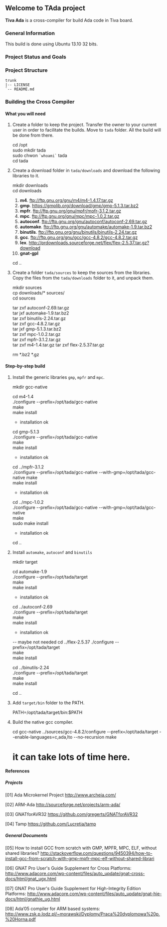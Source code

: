 ## Welcome to TAda project ##

**Tiva Ada** is a cross-compiler for build Ada code in Tiva board.

### General Information ###
This build is done using Ubuntu 13.10 32 bits. 
	
### Project Status and Goals ###

### Project Structure ##

	trunk
	|-- LICENSE
	`-- README.md

### Building the Cross Compiler ###
#### What you will need ####

1. Create a folder to keep the project. Transfer the owner to your current user in order to facilitate the builds. Move to `tada` folder. All the build will be done from there.

	cd /opt  
	sudo mkdir tada  
	sudo chwon `` `whoami` `` tada  
	cd tada  
	
2. Create a download folder in `tada/downloads` and download the following libraries to it.

	mkdir downloads  
	cd downloads  
	
	1. **m4**. <ftp://ftp.gnu.org/gnu/m4/m4-1.4.17.tar.gz>
	2. **gmp**. <https://gmplib.org/download/gmp/gmp-5.1.3.tar.bz2>
	3. **mpfr**. <ftp://ftp.gnu.org/gnu/mpfr/mpfr-3.1.2.tar.gz>
	4. **mpc**. <ftp://ftp.gnu.org/gnu/mpc/mpc-1.0.2.tar.gz>
	5. **autoconf**. <ftp://ftp.gnu.org/gnu/autoconf/autoconf-2.69.tar.gz>
	6. **automake**. <ftp://ftp.gnu.org/gnu/automake/automake-1.9.tar.bz2>
	7. **binutils**. <ftp://ftp.gnu.org/gnu/binutils/binutils-2.24.tar.gz>
	8. **gcc**. <ftp://ftp.gnu.org/gnu/gcc/gcc-4.8.2/gcc-4.8.2.tar.gz>
	9. **lex**. <http://prdownloads.sourceforge.net/flex/flex-2.5.37.tar.gz?download>
	10. **gnat-gpl**
		
	cd ..
	
3. Create a folder `tada/sources` to keep the sources from the libraries. Copy the files from the `tada/downloads` folder to it, and unpack them.

	mkdir sources  
	cp downloads/* sources/  
	cd sources

	tar zxf autoconf-2.69.tar.gz  
	tar jxf automake-1.9.tar.bz2  
	tar zxf binutils-2.24.tar.gz  
	tar zxf gcc-4.8.2.tar.gz  
	tar jxf gmp-5.1.3.tar.bz2  
	tar zxf mpc-1.0.2.tar.gz  
	tar zxf mpfr-3.1.2.tar.gz  
	tar zxf m4-1.4.tar.gz 
	tar zxf flex-2.5.37.tar.gz
	
	rm *.bz2 *.gz  

#### Step-by-step build ####

1. Install the generic libraries `gmp`, `mpfr` and `mpc`.

	mkdir gcc-native

	cd m4-1.4  
	./configure --prefix=/opt/tada/gcc-native  
	make  
	make install  
	- installation ok
	
	cd gmp-5.1.3  
	./configure --prefix=/opt/tada/gcc-native  
	make  
	make install  
	- installation ok  

	cd ../mpfr-3.1.2  
	./configure --prefix=/opt/tada/gcc-native --with-gmp=/opt/tada/gcc-native
	make  
	make install  
  	- installation ok  

	cd ../mpc-1.0.2  
	./configure --prefix=/opt/tada/gcc-native --with-gmp=/opt/tada/gcc-native  
	make  
	sudo make install  
	- installation ok

	cd ..  

2. Install `automake`, `autoconf` and `binutils`

	mkdir target  

	cd automake-1.9  
	./configure --prefix=/opt/tada/target  
	make  
	make install  
	- installation ok
	
	cd ../autoconf-2.69  
	./configure --prefix=/opt/tada/target  
	make  
	make install  
	- installation ok
	
	-- maybe not needed
	cd ../flex-2.5.37
	./configure --prefix=/opt/tada/target  
	make  
	make install  
	
	cd ../binutils-2.24  
	./configure --prefix=/opt/tada/target  
	make  
	make install  

	cd ..  

3. Add `target/bin` folder to the PATH.

	PATH=/opt/tada/target/bin:$PATH

4. Build the native gcc compiler.

	cd gcc-native
	../sources/gcc-4.8.2/configure --prefix=/opt/tada/target --enable-languages=c,ada,lto --no-recursion
	make
	# it can take lots of time here.

#### References ####

##### Projects #####

[01] Ada Microkernel Project
<http://www.archeia.com/>

[02] ARM-Ada
<http://sourceforge.net/projects/arm-ada/>

[03] GNATforAVR32
<https://github.com/gregerts/GNATforAVR32>

[04] Tamp
<https://github.com/Lucretia/tamp>

##### General Documents #####

[05] How to install GCC from scratch with GMP, MPFR, MPC, ELF, without shared libraries?
<http://stackoverflow.com/questions/9450394/how-to-install-gcc-from-scratch-with-gmp-mpfr-mpc-elf-without-shared-librari>

[06] GNAT Pro User's Guide Supplement for Cross Platforms:
<http://www.adacore.com/wp-content/files/auto_update/gnat-cross-docs/html/gnat_ugx.html>

[07] GNAT Pro User's Guide Supplement for High-Integrity Edition Platforms:
<http://www.adacore.com/wp-content/files/auto_update/gnat-hie-docs/html/gnathie_ug.html>

[08] Ada’05 compiler for ARM based systems:
<http://www.zsk.p.lodz.pl/~morawski/Dyplomy/Praca%20dyplomowa%20p.%20Horna.pdf>

	
